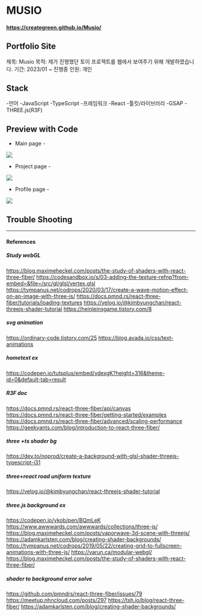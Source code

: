 # MUSIO
#### https://creategreen.github.io/Musio/

## Portfolio Site 
제목: Musio 
목적: 제가 진행했던 토이 프로젝트를 웹에서 보여주기 위해 개발하였습니다.
기간: 2023/01 ~ 진행중 
인원: 개인

## Stack
-언어
    -JavaScript
    -TypeScript
-프레임워크
    -React
-툴킷/라이브러리
    -GSAP
    -THREE.js(R3F)

## Preview with Code
- Main page -
<img src="https://user-images.githubusercontent.com/91831423/226843808-f3eacddd-d958-40b5-9131-14fa1ed98246.gif" >


- Project page - 
<img src="https://user-images.githubusercontent.com/91831423/226844027-ddf4bb02-cabb-41ad-9482-a1a6a63c99de.gif" >

- Profile page -
<img src="https://user-images.githubusercontent.com/91831423/226844313-578afade-13d5-4270-a94e-f62201df9967.gif">


## Trouble Shooting






--------------
#### References
##### Study webGL
https://blog.maximeheckel.com/posts/the-study-of-shaders-with-react-three-fiber/ 
https://codesandbox.io/s/03-adding-the-texture-refnp?from-embed=&file=/src/gl/glsl/vertex.glsl
https://tympanus.net/codrops/2020/03/17/create-a-wave-motion-effect-on-an-image-with-three-js/
https://docs.pmnd.rs/react-three-fiber/tutorials/loading-textures
https://velog.io/@kimbyungchan/react-threejs-shader-tutorial
https://heinleinsgame.tistory.com/8

##### svg animation
https://ordinary-code.tistory.com/25 
https://blog.avada.io/css/text-animations

##### hometext ex 
https://codepen.io/tutsplus/embed/vdexgK?height=316&theme-id=0&default-tab=result 

##### R3F doc
https://docs.pmnd.rs/react-three-fiber/api/canvas
https://docs.pmnd.rs/react-three-fiber/getting-started/examples
https://docs.pmnd.rs/react-three-fiber/advanced/scaling-performance
https://geekyants.com/blog/introduction-to-react-three-fiber/

##### three +ts shader bg
https://dev.to/noprod/create-a-background-with-glsl-shader-threejs-typescript-i31

##### three+react road uniform texture
https://velog.io/@kimbyungchan/react-threejs-shader-tutorial

##### three.js background ex
https://codepen.io/ykob/pen/BQmLeK
https://www.awwwards.com/awwwards/collections/three-js/
https://blog.maximeheckel.com/posts/vaporwave-3d-scene-with-threejs/
https://adamkarlsten.com/blog/creating-shader-backgrounds/
https://tympanus.net/codrops/2019/05/22/creating-grid-to-fullscreen-animations-with-three-js/
https://varun.ca/modular-webgl/
https://blog.maximeheckel.com/posts/the-study-of-shaders-with-react-three-fiber/

##### shader to background error solve
https://github.com/pmndrs/react-three-fiber/issues/79
https://meetup.nhncloud.com/posts/297
https://tsh.io/blog/react-three-fiber/
https://adamkarlsten.com/blog/creating-shader-backgrounds/
